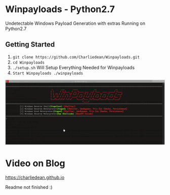 # Winpayloads - Python2.7
Undetectable Windows Payload Generation with extras Running on Python2.7

## Getting Started
1. ```git clone https://github.com/Charliedean/Winpayloads.git```
2. ```cd Winpayloads```
3. ```./setup.sh``` Will Setup Everything Needed for Winpayloads
4. ```Start Winpayloads ./winpayloads``` 

![alt tag](https://raw.githubusercontent.com/Charliedean/charliedean.github.io/master/images/2016-02-16%2010_12_29-Kali2%20-%20VMware%20Workstation.png)

# Video on Blog  

https://charliedean.github.io  

Readme not finished :)  
